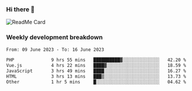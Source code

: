### Hi there 👋

<!--
**itzcy/itzcy** is a ✨ _special_ ✨ repository because its `README.md` (this file) appears on your GitHub profile.

Here are some ideas to get you started:

- 🔭 I’m currently working on ...
- 🌱 I’m currently learning ...
- 👯 I’m looking to collaborate on ...
- 🤔 I’m looking for help with ...
- 💬 Ask me about ...
- 📫 How to reach me: ...
- 😄 Pronouns: ...
- ⚡ Fun fact: ...
-->
![ReadMe Card](https://github-readme-stats.vercel.app/api?username=itzcy&show_icons=true&title_color=2d3198&icon_color=797cb8&text_color=24292e&bg_color=f6f8fa)

### Weekly development breakdown
<!--START_SECTION:waka-->

```txt
From: 09 June 2023 - To: 16 June 2023

PHP              9 hrs 55 mins   ██████████▓░░░░░░░░░░░░░░   42.20 %
Vue.js           4 hrs 22 mins   ████▓░░░░░░░░░░░░░░░░░░░░   18.59 %
JavaScript       3 hrs 49 mins   ████░░░░░░░░░░░░░░░░░░░░░   16.27 %
HTML             3 hrs 13 mins   ███▒░░░░░░░░░░░░░░░░░░░░░   13.73 %
Other            1 hr 5 mins     █░░░░░░░░░░░░░░░░░░░░░░░░   04.62 %
```

<!--END_SECTION:waka-->
